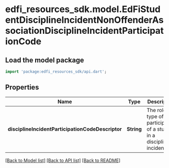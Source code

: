 # edfi_resources_sdk.model.EdFiStudentDisciplineIncidentNonOffenderAssociationDisciplineIncidentParticipationCode

## Load the model package
```dart
import 'package:edfi_resources_sdk/api.dart';
```

## Properties
Name | Type | Description | Notes
------------ | ------------- | ------------- | -------------
**disciplineIncidentParticipationCodeDescriptor** | **String** | The role or type of participation of a student in a discipline incident. | 

[[Back to Model list]](../README.md#documentation-for-models) [[Back to API list]](../README.md#documentation-for-api-endpoints) [[Back to README]](../README.md)


